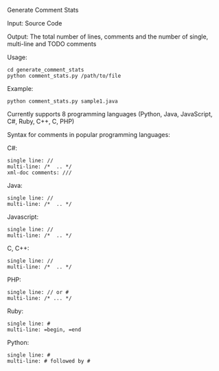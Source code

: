Generate Comment Stats 

Input: Source Code 

Output: The total number of lines, comments and the number of single, multi-line and TODO comments 

Usage:

	cd generate_comment_stats
	python comment_stats.py /path/to/file

Example:

	python comment_stats.py sample1.java

Currently supports 8 programming languages (Python, Java, JavaScript, C#, Ruby, C++, C, PHP)

Syntax for comments in popular programming languages:

C#:

	single line: //
	multi-line: /*  .. */
	xml-doc comments: ///

Java:

	single line: //
	multi-line: /*  .. */

Javascript:

	single line: //
	multi-line: /*  .. */

C, C++:

	single line: //
	multi-line: /*  .. */


PHP:

	single line: // or #
	multi-line: /* ... */

Ruby:

	single line: #
	multi-line: =begin, =end

Python:

	single line: #
	multi-line: # followed by #
